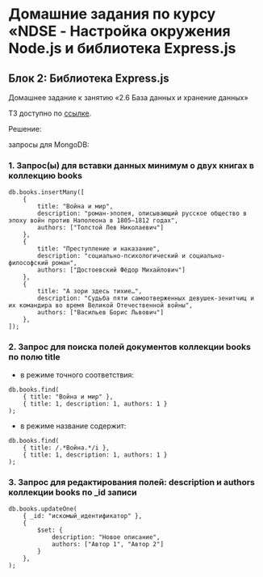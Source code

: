 # Домашние задания по курсу «NDSE - Настройка окружения Node.js и библиотека Express.js

## Блок 2: Библиотека Express.js

Домашнее задание к занятию «2.6 База данных и хранение данных»

ТЗ доступно по [ссылке](https://github.com/netology-code/ndse-homeworks/tree/v2/010-db).

Решение:

запросы для MongoDB:

### 1. Запрос(ы) для вставки данных минимум о двух книгах в коллекцию books

```
db.books.insertMany([
    { 
        title: "Война и мир", 
        description: "роман-эпопея, описывающий русское общество в эпоху войн против Наполеона в 1805—1812 годах", 
        authors: ["Толстой Лев Николаевич"]
    },
    { 
        title: "Преступление и наказание", 
        description: "социально-психологический и социально-философский роман", 
        authors: ["Достоевский Фёдор Михайлович"]
    },
    { 
        title: "А зори здесь тихие…", 
        description: "Судьба пяти самоотверженных девушек-зенитчиц и их командира во время Великой Отечественной войны", 
        authors: ["Васильев Борис Львович"]
    },
]);
```

### 2. Запрос для поиска полей документов коллекции books по полю title
* в режиме точного соответствия:
```
db.books.find(
    { title: "Война и мир" },
    { title: 1, description: 1, authors: 1 }
);
```
* в режиме название содержит:
```
db.books.find(
    { title: /.*Война.*/i },
    { title: 1, description: 1, authors: 1 }
);
```

### 3. Запрос для редактирования полей: description и authors коллекции books по _id записи

```
db.books.updateOne(
    { _id: "искомый_идентификатор" },
    { 
        $set: {
            description: "Новое описание", 
            authors: ["Автор 1", "Автор 2"]
        }
    },
);


```